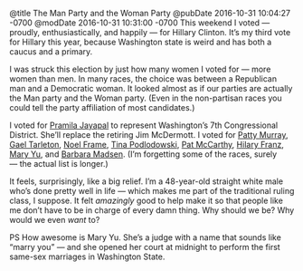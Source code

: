 @title The Man Party and the Woman Party
@pubDate 2016-10-31 10:04:27 -0700
@modDate 2016-10-31 10:31:00 -0700
This weekend I voted — proudly, enthusiastically, and happily — for Hillary Clinton. It’s my third vote for Hillary this year, because Washington state is weird and has both a caucus and a primary.

I was struck this election by just how many women I voted for — more women than men. In many races, the choice was between a Republican man and a Democratic woman. It looked almost as if our parties are actually the Man party and the Woman party. (Even in the non-partisan races you could tell the party affiliation of most candidates.)

I voted for <a href="http://www.pramilaforcongress.com">Pramila Jayapal</a> to represent Washington’s 7th Congressional District. She’ll replace the retiring Jim McDermott. I voted for <a href="http://www.murray.senate.gov/public/">Patty Murray</a>, <a href="https://twitter.com/GaelTarleton">Gael Tarleton</a>, <a href="http://www.noelframe.com/">Noel Frame</a>, <a href="http://www.votersfortina.com/">Tina Podlodowski</a>, <a href="http://www.patmccarthy.org/">Pat McCarthy</a>, <a href="http://hilaryfranz.com/">Hilary Franz</a>, <a href="http://justicemaryyu.com/">Mary Yu</a>, and <a href="http://www.chiefjusticemadsen.org/">Barbara Madsen</a>. (I’m forgetting some of the races, surely — the actual list is longer.)

It feels, surprisingly, like a big relief. I’m a 48-year-old straight white male who’s done pretty well in life — which makes me part of the traditional ruling class, I suppose. It felt *amazingly* good to help make it so that people like me don’t have to be in charge of every damn thing. Why should we be? Why would we even *want* to?

PS How awesome is Mary Yu. She’s a judge with a name that sounds like “marry you” — and she opened her court at midnight to perform the first same-sex marriages in Washington State.
